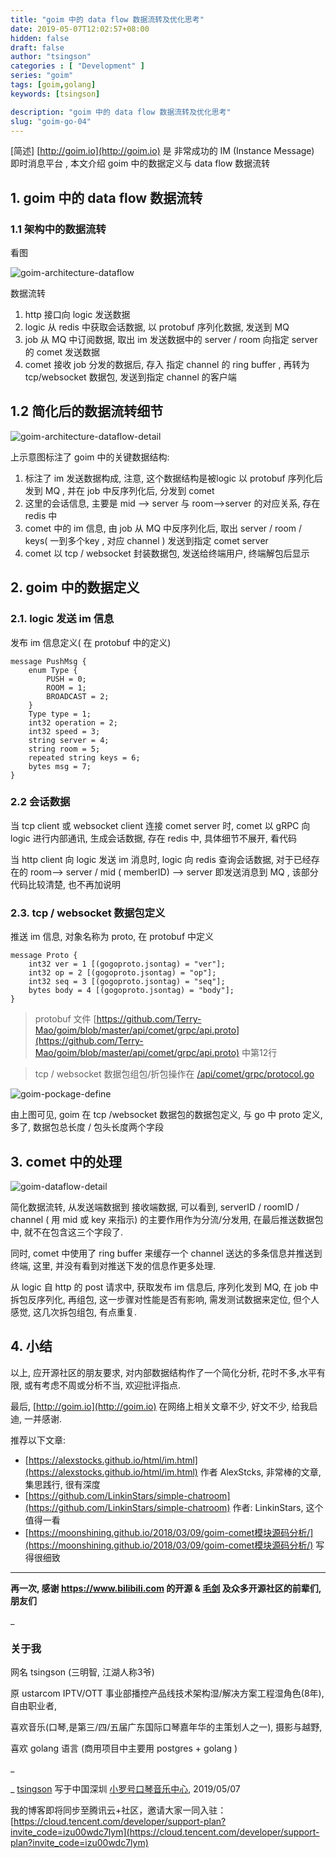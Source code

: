 ```yaml
---
title: "goim 中的 data flow 数据流转及优化思考"
date: 2019-05-07T12:02:57+08:00
hidden: false
draft: false
author: "tsingson"
categories : [ "Development" ]
series: "goim"
tags: [goim,golang]
keywords: [tsingson]

description: "goim 中的 data flow 数据流转及优化思考"
slug: "goim-go-04"
---
```


[简述]  [http://goim.io](http://goim.io) 是 非常成功的 IM (Instance Message) 即时消息平台 , 本文介绍 goim 中的数据定义与 data flow 数据流转
<!--more-->


## 1. goim 中的 data flow 数据流转
### 1.1 架构中的数据流转
看图

![goim-architecture-dataflow](/tech/assets/goim-architecture-dataflow.png)

数据流转
1. http 接口向 logic 发送数据
2. logic 从 redis 中获取会话数据, 以 protobuf 序列化数据, 发送到 MQ 
3. job 从 MQ 中订阅数据, 取出 im 发送数据中的 server / room 向指定 server 的 comet 发送数据
4. comet 接收 job 分发的数据后, 存入 指定 channel 的 ring buffer , 再转为 tcp/websocket 数据包, 发送到指定 channel 的客户端



## 1.2 简化后的数据流转细节

![goim-architecture-dataflow-detail](/tech/assets/goim-architecture-dataflow-detail.png)

上示意图标注了 goim 中的关键数据结构:
1. 标注了 im 发送数据构成, 注意, 这个数据结构是被logic 以 protobuf 序列化后发到 MQ , 并在 job 中反序列化后, 分发到 comet 
2. 这里的会话信息, 主要是 mid --> server 与 room-->server 的对应关系, 存在 redis 中
3. comet 中的 im 信息, 由 job 从 MQ 中反序列化后, 取出 server / room / keys( 一到多个key , 对应 channel ) 发送到指定 comet server 
4. comet 以 tcp / websocket 封装数据包, 发送给终端用户, 终端解包后显示



## 2. goim 中的数据定义
### 2.1. logic 发送 im 信息
发布 im 信息定义( 在 protobuf 中的定义)
```
message PushMsg {
    enum Type {
        PUSH = 0;
        ROOM = 1;
        BROADCAST = 2;
    }
    Type type = 1;
    int32 operation = 2;
    int32 speed = 3;
    string server = 4;
    string room = 5;
    repeated string keys = 6;
    bytes msg = 7;
}
```


###  2.2 会话数据

当 tcp client 或 websocket client 连接 comet server 时, comet 以 gRPC 向 logic 进行内部通讯, 生成会话数据, 存在 redis 中, 具体细节不展开, 看代码

当 http client 向 logic 发送 im 消息时, logic 向 redis 查询会话数据, 对于已经存在的 room--> server / mid ( memberID) --> server 即发送消息到 MQ , 该部分代码比较清楚, 也不再加说明


### 2.3.  tcp / websocket 数据包定义

推送 im 信息,  对象名称为 proto,  在 protobuf 中定义
```
message Proto {
    int32 ver = 1 [(gogoproto.jsontag) = "ver"];
    int32 op = 2 [(gogoproto.jsontag) = "op"];
    int32 seq = 3 [(gogoproto.jsontag) = "seq"];
    bytes body = 4 [(gogoproto.jsontag) = "body"];
}
```
> protobuf 文件 [https://github.com/Terry-Mao/goim/blob/master/api/comet/grpc/api.proto](https://github.com/Terry-Mao/goim/blob/master/api/comet/grpc/api.proto) 中第12行


> tcp / websocket 数据包组包/折包操作在 [/api/comet/grpc/protocol.go](https://github.com/Terry-Mao/goim/blob/master/api/comet/grpc/protocol.go)  

![goim-pockage-define](/tech/assets/goim-pockage-define-7216912.png)

由上图可见,  goim 在 tcp /websocket 数据包的数据包定义, 与 go 中 proto 定义, 多了, 数据包总长度 / 包头长度两个字段


## 3. comet 中的处理

![goim-dataflow-detail](/tech/assets/goim-dataflow-detail.png)

简化数据流转, 从发送端数据到 接收端数据, 可以看到,  serverID / roomID / channel ( 用 mid 或 key 来指示) 的主要作用作为分流/分发用, 在最后推送数据包中, 就不在包含这三个字段了.

同时,  comet 中使用了 ring buffer 来缓存一个 channel 送达的多条信息并推送到终端, 这里, 并没有看到对推送下发的信息作更多处理. 

从 logic 自 http 的 post 请求中, 获取发布 im 信息后, 序列化发到 MQ, 在 job 中拆包反序列化, 再组包, 这一步骤对性能是否有影响, 需发测试数据来定位, 但个人感觉, 这几次拆包组包, 有点重复.



## 4. 小结
以上, 应开源社区的朋友要求, 对内部数据结构作了一个简化分析, 花时不多,水平有限,  或有考虑不周或分析不当, 欢迎批评指点.

最后,  [http://goim.io](http://goim.io)  在网络上相关文章不少, 好文不少, 给我启迪, 一并感谢.


推荐以下文章:

* [https://alexstocks.github.io/html/im.html](https://alexstocks.github.io/html/im.html) 作者 AlexStcks, 非常棒的文章, 集思践行, 很有深度
* [https://github.com/LinkinStars/simple-chatroom](https://github.com/LinkinStars/simple-chatroom) 作者:  LinkinStars, 这个值得一看
* [https://moonshining.github.io/2018/03/09/goim-comet模块源码分析/](https://moonshining.github.io/2018/03/09/goim-comet模块源码分析/)  写得很细致

-------

**再一次, 感谢 https://www.bilibili.com 的开源 &  [毛剑](https://github.com/Terry-Mao/)  及众多开源社区的前辈们,朋友们**

_

### 关于我

网名 tsingson (三明智, 江湖人称3爷)

原 ustarcom IPTV/OTT 事业部播控产品线技术架构湿/解决方案工程湿角色(8年), 自由职业者,

喜欢音乐(口琴,是第三/四/五届广东国际口琴嘉年华的主策划人之一), 摄影与越野, 

喜欢 golang 语言 (商用项目中主要用 postgres + golang )  


_

_
 [tsingson](https://github.com/tsingson) 写于中国深圳 [小罗号口琴音乐中心](https://tsingson.github.io/music/about-studio/),   2019/05/07

我的博客即将同步至腾讯云+社区，邀请大家一同入驻：[https://cloud.tencent.com/developer/support-plan?invite_code=izu00wdc7lym](https://cloud.tencent.com/developer/support-plan?invite_code=izu00wdc7lym)